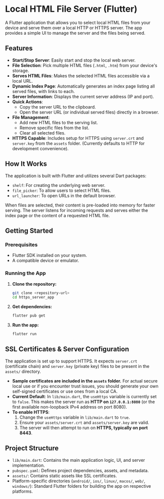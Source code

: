 # Local HTML File Server (Flutter)

A Flutter application that allows you to select local HTML files from your device and serve them over a local HTTP or HTTPS server. The app provides a simple UI to manage the server and the files being served.

## Features

*   **Start/Stop Server**: Easily start and stop the local web server.
*   **File Selection**: Pick multiple HTML files (`.html`, `.htm`) from your device's storage.
*   **Serves HTML Files**: Makes the selected HTML files accessible via a local URL.
*   **Dynamic Index Page**: Automatically generates an index page listing all served files, with links to each.
*   **Server Information**: Displays the current server address (IP and port).
*   **Quick Actions**:
    *   Copy the server URL to the clipboard.
    *   Open the server URL (or individual served files) directly in a browser.
*   **File Management**:
    *   Add new HTML files to the serving list.
    *   Remove specific files from the list.
    *   Clear all selected files.
*   **HTTPS Capable**: Includes setup for HTTPS using `server.crt` and `server.key` from the `assets` folder. (Currently defaults to HTTP for development convenience).

## How It Works

The application is built with Flutter and utilizes several Dart packages:

*   `shelf`: For creating the underlying web server.
*   `file_picker`: To allow users to select HTML files.
*   `url_launcher`: To open URLs in the default browser.

When files are selected, their content is pre-loaded into memory for faster serving. The server listens for incoming requests and serves either the index page or the content of a requested HTML file.

## Getting Started

### Prerequisites

*   Flutter SDK installed on your system.
*   A compatible device or emulator.

### Running the App

1.  **Clone the repository:**
    ```bash
    git clone <repository-url>
    cd https_server_app
    ```
2.  **Get dependencies:**
    ```bash
    flutter pub get
    ```
3.  **Run the app:**
    ```bash
    flutter run
    ```

## SSL Certificates & Server Configuration

The application is set up to support HTTPS. It expects `server.crt` (certificate chain) and `server.key` (private key) files to be present in the `assets/` directory.

*   **Sample certificates are included in the `assets` folder.** For actual secure local use or if you encounter trust issues, you should generate your own self-signed certificates or use ones from a local CA.
*   **Current Default**: In `lib/main.dart`, the `useHttps` variable is currently set to `false`. This makes the server run as **HTTP on `127.0.0.1:8080`** (or the first available non-loopback IPv4 address on port 8080).
*   **To enable HTTPS**:
    1.  Change the `useHttps` variable in `lib/main.dart` to `true`.
    2.  Ensure your `assets/server.crt` and `assets/server.key` are valid.
    3.  The server will then attempt to run on **HTTPS, typically on port 8443**.

## Project Structure

*   `lib/main.dart`: Contains the main application logic, UI, and server implementation.
*   `pubspec.yaml`: Defines project dependencies, assets, and metadata.
*   `assets/`: Contains static assets like SSL certificates.
*   Platform-specific directories (`android/`, `ios/`, `linux/`, `macos/`, `web/`, `windows/`): Standard Flutter folders for building the app on respective platforms.


